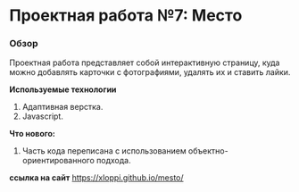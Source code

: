 # Проектная работа №7: Место

### **Обзор**

Проектная работа представляет собой интерактивную страницу, куда можно добавлять карточки с фотографиями, удалять их и ставить лайки.

**Используемые технологии**

1. Адаптивная верстка.
2. Javascript.

**Что нового:**
1. Часть кода переписана с использованием объектно-ориентированного подхода.

**ссылка на сайт**
https://xloppi.github.io/mesto/
